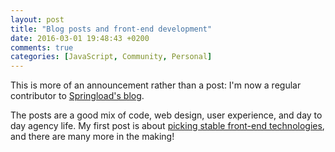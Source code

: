 ```yaml
---
layout: post
title: "Blog posts and front-end development"
date: 2016-03-01 19:48:43 +0200
comments: true
categories: [JavaScript, Community, Personal]
---
```


This is more of an announcement rather than a post: I'm now a regular contributor to [Springload's blog](http://www.springload.co.nz/blog).

<!-- more -->

The posts are a good mix of code, web design, user experience, and day to day agency life. My first post is about [picking stable front-end technologies](http://www.springload.co.nz/blog/a-stable-front-end-stack-for-2016/), and there are many more in the making!
